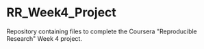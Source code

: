 # RR_Week4_Project
Repository containing files to complete the Coursera "Reproducible Research" Week 4 project. 
